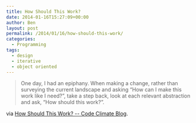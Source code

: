 ```yaml
---
title: How Should This Work?
date: 2014-01-16T15:27:09+00:00
author: Ben
layout: post
permalink: /2014/01/16/how-should-this-work/
categories:
  - Programming
tags:
  - design
  - iterative
  - object oriented
---
```

> One day, I had an epiphany. When making a change, rather than surveying the current landscape and asking “How can I make this work like I need?”, take a step back, look at each relevant abstraction and ask, “How should this work?”.

via [How Should This Work? -- Code Climate Blog](http://blog.codeclimate.com/blog/2014/01/16/how-should-this-work-an-object-design-epiphany/?utm_source=feedburner&utm_medium=feed&utm_campaign=Feed%3A+codeclimate+%28Code+Climate+Blog%29).